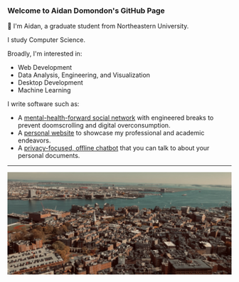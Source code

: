 ### Welcome to Aidan Domondon's GitHub Page 

👋 I'm Aidan, a graduate student from Northeastern University.

I study Computer Science.

Broadly, I'm interested in:
- Web Development
- Data Analysis, Engineering, and Visualization
- Desktop Development
- Machine Learning

I write software such as:
- A [mental-health-forward social network](https://github.com/aidandomondon/comebacksunday) with engineered breaks to prevent doomscrolling and digital overconsumption.
- A [personal website](https://aidandomondon.github.io) to showcase my professional and academic endeavors.
- A [privacy-focused, offline chatbot](https://github.com/aidandomondon/tarragon) that you can talk to about your personal documents.

***

![Picture of the North End of Boston](https://github.com/aidandomondon/aidandomondon/blob/main/ai_ml.webp?raw=true)

